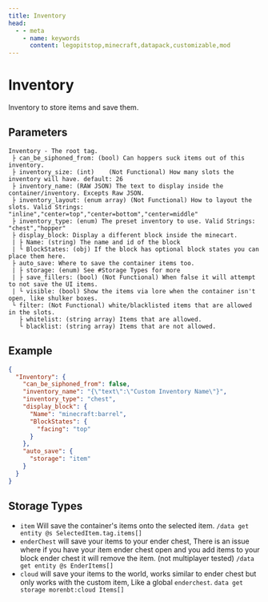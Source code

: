 ```yaml
---
title: Inventory
head:
  - - meta
    - name: keywords
      content: legopitstop,minecraft,datapack,customizable,mod
---
```


# Inventory

Inventory to store items and save them.

## Parameters

```
Inventory - The root tag.
 ├ can_be_siphoned_from: (bool) Can hoppers suck items out of this inventory.
 ├ inventory_size: (int) 	(Not Functional) How many slots the inventory will have. default: 26
 ├ inventory_name: (RAW JSON) The text to display inside the container/inventory. Excepts Raw JSON.
 ├ inventory_layout: (enum array) (Not Functional) How to layout the slots. Valid Strings: "inline","center=top","center=bottom","center=middle"
 ├ inventory_type: (enum) The preset inventory to use. Valid Strings: "chest","hopper"
 ├ display_block: Display a different block inside the minecart.
 | ├ Name: (string) The name and id of the block
 | └ BlockStates: (obj) If the block has optional block states you can place them here.
 ├ auto_save: Where to save the container items too.
 | ├ storage: (enum) See #Storage Types for more
 | ├ save_fillers: (bool) (Not Functional) When false it will attempt to not save the UI items.
 | └ visible: (bool) Show the items via lore when the container isn't open, like shulker boxes.
 └ filter: (Not Functional) white/blacklisted items that are allowed in the slots.
   ├ whitelist: (string array) Items that are allowed.
   └ blacklist: (string array) Items that are not allowed.
```

## Example

```json
{
  "Inventory": {
    "can_be_siphoned_from": false,
    "inventory_name": "{\"text\":\"Custom Inventory Name\"}",
    "inventory_type": "chest",
    "display_block": {
      "Name": "minecraft:barrel",
      "BlockStates": {
        "facing": "top"
      }
    },
    "auto_save": {
      "storage": "item"
    }
  }
}
```

## Storage Types

- `item` Will save the container's items onto the selected item. `/data get entity @s SelectedItem.tag.items[]`
- `enderChest` will save your items to your ender chest, There is an issue where if you have your item ender chest open and you add items to your block ender chest it will remove the item. (not multiplayer tested) `/data get entity @s EnderItems[]`
- `cloud` will save your items to the world, works similar to ender chest but only works with the custom item, Like a global `enderchest`. `data get storage morenbt:cloud Items[]`
